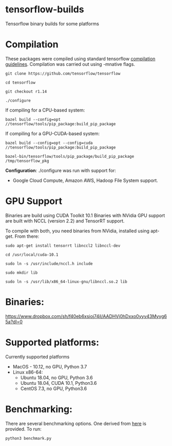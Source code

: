 # tensorflow-builds
Tensorflow binary builds for some platforms

Compilation
===========

These packages were compiled using standard tensorflow [compilation
                                                        guidelines](https://www.tensorflow.org/install/install_sources). 
Compilation was carried out using -mnative flags.

`git clone https://github.com/tensorflow/tensorflow`

`cd tensorflow`

`git checkout r1.14`

`./configure`

If compiling for a CPU-based system:

`bazel build --config=opt //tensorflow/tools/pip_package:build_pip_package`

If compiling for a GPU-CUDA-based system:

`bazel build --config=opt --config=cuda //tensorflow/tools/pip_package:build_pip_package`

`bazel-bin/tensorflow/tools/pip_package/build_pip_package /tmp/tensorflow_pkg`

**Configuration**:
./configure was run with support for:
- Google Cloud Compute, Amazon AWS, Hadoop File System support.

GPU Support
===========
Binaries are build using CUDA Toolkit 10.1
Binaries with NVidia GPU support are built with NCCL (version 2.2)  and TensorRT support.

To compile with both, you need binaries from NVidia, installed using apt-get. From there:

`sudo apt-get install tensorrt libnccl2 libnccl-dev`

`cd /usr/local/cuda-10.1`

`sudo ln -s /usr/include/nccl.h include`

`sudo mkdir lib`

`sudo ln -s /usr/lib/x86_64-linux-gnu/libnccl.so.2 lib`

Binaries:
=========
https://www.dropbox.com/sh/f40eb6xsioj74il/AADHVj0hDxxo0yyv43Myvg65a?dl=0

Supported platforms:
====================

Currently supported platforms
- MacOS - 10.12, no GPU, Python 3.7
- Linux x86-64:
  - Ubuntu 18.04, no GPU, Python 3.6 
  - Ubuntu 18.04, CUDA 10.1, Python3.6
  - CentOS 7.3, no GPU, Python3.6
  
Benchmarking:
==============

There are several benchmarking options. One derived from [here](https://github.com/tobigithub/tensorflow-deep-learning/wiki/tf-benchmarks) is provided. To run:

`python3 benchmark.py`  
